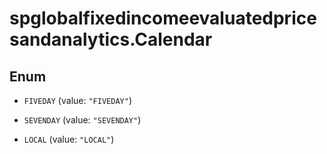# spglobalfixedincomeevaluatedpricesandanalytics.Calendar

## Enum


* `FIVEDAY` (value: `"FIVEDAY"`)

* `SEVENDAY` (value: `"SEVENDAY"`)

* `LOCAL` (value: `"LOCAL"`)


